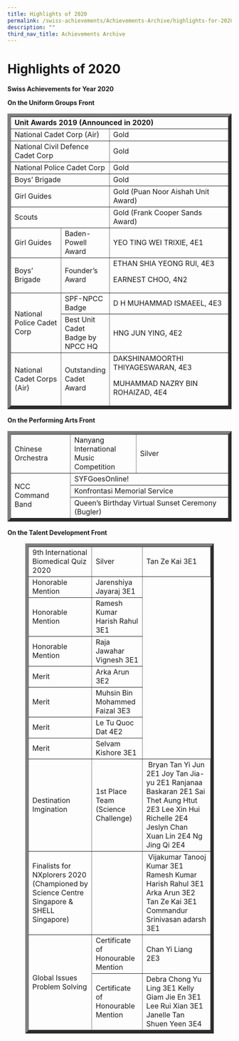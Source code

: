 ```yaml
---
title: Highlights of 2020
permalink: /swiss-achievements/Achievements-Archive/highlights-for-2020/
description: ""
third_nav_title: Achievements Archive
---
```

# Highlights of 2020

**Swiss Achievements for Year 2020**

**On the Uniform Groups Front**


<div>
<table border="7" width="800">
<tbody>
<tr>
<td colspan="4" width="624"><strong>Unit Awards 2019 (Announced in 2020)</strong></td>
</tr>
<tr>
<td colspan="2" width="240">National Cadet Corp (Air)</td>
<td colspan="2" width="384">Gold</td>
</tr>
<tr>
<td colspan="2" width="240">National Civil Defence Cadet Corp</td>
<td colspan="2" width="384">Gold</td>
</tr>
<tr>
<td colspan="2" width="240">National Police Cadet Corp</td>
<td colspan="2" width="384">Gold</td>
</tr>
<tr>
<td colspan="2">Boys&rsquo; Brigade</td>
<td colspan="2">Gold</td>
</tr>
<tr>
<td colspan="2" width="240">Girl Guides</td>
<td colspan="2" width="384">Gold (Puan Noor Aishah Unit Award)</td>
</tr>
<tr>
<td colspan="2" width="240">Scouts</td>
<td colspan="2" width="384">Gold (Frank Cooper Sands Award)</td>
</tr>
<tr>
<td width="126">Girl Guides</td>
<td colspan="2" width="162">Baden-Powell Award</td>
<td width="336">YEO TING WEI TRIXIE, 4E1</td>
</tr>
<tr>
<td width="126">Boys&rsquo; Brigade</td>
<td colspan="2" width="162">Founder&rsquo;s Award</td>
<td width="336">ETHAN SHIA YEONG RUI, 4E3
<p>EARNEST CHOO, 4N2</p>
</td>
</tr>
<tr>
<td rowspan="2" width="126">National Police Cadet Corp</td>
<td colspan="2" width="162">SPF-NPCC Badge</td>
<td width="336">D H MUHAMMAD ISMAEEL, 4E3</td>
</tr>
<tr>
<td colspan="2" width="162">Best Unit Cadet Badge by NPCC HQ</td>
<td width="336">HNG JUN YING, 4E2</td>
</tr>
<tr>
<td width="126">National Cadet Corps (Air)</td>
<td colspan="2" width="162">Outstanding Cadet Award</td>
<td width="336">DAKSHINAMOORTHI THIYAGESWARAN, 4E3
<p>MUHAMMAD NAZRY BIN ROHAIZAD, 4E4</p>
</td>
</tr>
</tbody>
</table>
</div>
<p><strong>On the Performing Arts Front</strong></p>
<div>
<table border="7">
<tbody>
<tr>
<td width="150">Chinese Orchestra</td>
<td width="162">Nanyang International Music Competition</td>
<td width="312">Silver</td>
</tr>
<tr>
<td rowspan="3" width="150">NCC Command Band</td>
<td colspan="2" width="474">SYFGoesOnline!</td>
</tr>
<tr>
<td colspan="2" width="474">Konfrontasi Memorial Service</td>
</tr>
<tr>
<td colspan="2" width="474">Queen&rsquo;s Birthday Virtual Sunset Ceremony (Bugler)</td>
</tr>
</tbody>
</table>
</div>
<p><strong>On the Talent Development Front</strong></p>
<figure>
<div>
<table border="7">
<tbody>
<tr>
<td>9th International Biomedical Quiz 2020 </td>
<td>Silver</td>
<td>Tan Ze Kai 3E1</td>
</tr>
<tr>
<td>Honorable Mention</td>
<td>Jarenshiya Jayaraj 3E1</td>
</tr>
<tr>
<td>Honorable Mention</td>
<td>Ramesh Kumar Harish Rahul 3E1</td>
</tr>
<tr>
<td>Honorable Mention</td>
<td>Raja Jawahar Vignesh 3E1</td>
</tr>
<tr>
<td>Merit</td>
<td>Arka Arun 3E2</td>
</tr>
<tr>
<td>Merit</td>
<td>Muhsin Bin Mohammed Faizal 3E3</td>
</tr>
<tr>
<td>Merit</td>
<td>Le Tu Quoc Dat 4E2</td>
</tr>
<tr>
<td>Merit</td>
<td>Selvam Kishore 3E1</td>
</tr>
<tr>
<td>Destination Imgination</td>
<td>1st Place Team (Science Challenge)</td>
<td>&nbsp;Bryan Tan Yi Jun 2E1 Joy Tan Jia-yu 2E1 Ranjanaa Baskaran 2E1 Sai Thet Aung Htut 2E3 Lee Xin Hui Richelle 2E4 Jeslyn Chan Xuan Lin 2E4 Ng Jing Qi 2E4</td>
</tr>
<tr>
<td>Finalists for NXplorers 2020 (Championed by Science Centre Singapore &amp; SHELL Singapore)</td>
	<td></td>
<td>&nbsp;Vijakumar Tanooj Kumar 3E1 Ramesh Kumar Harish Rahul 3E1 Arka Arun 3E2 Tan Ze Kai 3E1 Commandur Srinivasan adarsh 3E1</td>
</tr>
<tr>
<td rowspan="2">Global Issues Problem Solving</td>
<td>Certificate of Honourable Mention</td>
<td>Chan Yi Liang 2E3</td>
</tr>
<tr>
<td>Certificate of Honourable Mention</td>
<td>Debra Chong Yu Ling 3E1 Kelly Giam Jie En 3E1 Lee Rui Xian 3E1 Janelle Tan Shuen Yeen 3E4</td>
</tr>
</tbody>
</table>
</div>
</figure>